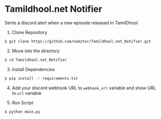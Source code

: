 # Tamildhool.net Notifier

Sents a discord alert when a new episode released in TamilDhool

1. Clone Repository

```sh
$ git clone https://github.com/nabzter/Tamildhool.net_Notifier.git
```

2. Move into the directory

```sh
$ cd Tamildhool.net_Notifier
```

3. Install Dependencies
```sh
$ pip install -r requirements.txt
```

4. Add your discord webhook URL to `webhook_url` variable and show URL to `url` variable

5. Run Script
```sh
$ python main.py
```
